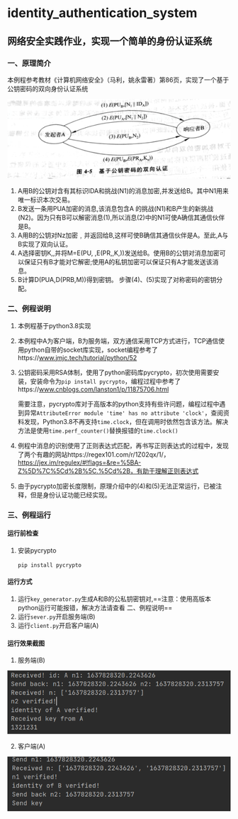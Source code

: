 # identity_authentication_system

## 网络安全实践作业，实现一个简单的身份认证系统

### 一、原理简介

本例程参考教材《计算机网络安全》（马利，姚永雷著）第86页，实现了一个基于公钥密码的双向身份认证系统

![教材配图](/picture/教材配图.png)

1. A用B的公钥对含有其标识IDA和挑战(N1)的消息加密,并发送给B。其中N1用来唯一标识本次交易。
2. B发送一条用PUA加密的消息,该消息包含A 的挑战(N1)和B产生的新挑战(N2)。因为只有B可以解密消息(1),所以消息(2)中的N1可使A确信其通信伙伴是B。
3. A用B的公钥对Nz加密﹐并返回给B,这样可使B确信其通信伙伴是A。至此,A与B实现了双向认证。
4. A选择密钥K,,并将M=E(PU, ,E(PR,,K,))发送给B。使用B的公钥对消息加密可以保证只有B才能对它解密;使用A的私钥加密可以保证只有A才能发送该消息。
5. B计算D(PUA,D(PRB,M))得到密钥。
   步骤(4)、(5)实现了对称密码的密钥分配。

### 二、例程说明

1. 本例程基于python3.8实现

2. 本例程中A为客户端，B为服务端，双方通信采用TCP方式进行，TCP通信使用python自带的socket库实现，socket编程参考了https://www.jmjc.tech/tutorial/python/52

3. 公钥密码采用RSA体制，使用了python密码库pycrypto，初次使用需要安装，安装命令为`pip install pycrypto`，编程过程中参考了https://www.cnblogs.com/lanston1/p/11875706.html

   需要注意，pycrypto库对于高版本的python支持有些许问题，编程过程中遇到异常`AttributeError module 'time' has no attribute 'clock'`，查阅资料发现，Python3.8不再支持`time.clock`，但在调用时依然包含该方法。解决方法是使用`time.perf_counter()`替换报错的`time.clock()`

4. 例程中消息的识别使用了正则表达式匹配，再书写正则表达式的过程中，发现了两个有趣的网站https://regex101.com/r/1Z02qx/1/，https://jex.im/regulex/#!flags=&re=%5BA-Z%5D%7C%5Cd%2B%5C.%5Cd%2B，有助于理解正则表达式
5. 由于pycrypto加密长度限制，原理介绍中的(4)和(5)无法正常运行，已被注释，但是身份认证功能已经实现。

### 三、例程运行

#### 运行前检查

1. 安装pycrypto

   `pip install pycrypto`

#### 运行方式

1. 运行`key_generator.py`生成A和B的公私钥密钥对,==注意：使用高版本python运行可能报错，解决方法请查看 二、例程说明==
2. 运行`sever.py`开启服务端(B)
3. 运行`client.py`开启客户端(A)

#### 运行效果截图

1. 服务端(B)

![sever](/picture/sever.png)

2. 客户端(A)

![client](/picture/client.png)


